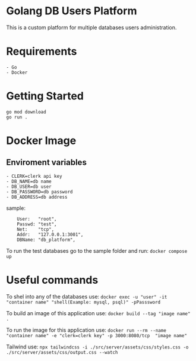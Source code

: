 # Golang DB Users Platform

This is a custom platform for multiple databases users administration.

# Requirements

    - Go
    - Docker

# Getting Started

    go mod download
    go run .


# Docker Image 
## Enviroment variables
    - CLERK=clerk api key
    - DB_NAME=db name
    - DB_USER=db user
    - DB_PASSWORD=db password
    - DB_ADDRESS=db address

sample:
```
    User:   "root",
    Passwd: "test",
    Net:    "tcp",
    Addr:   "127.0.0.1:3001",
    DBName: "db_platform",
```

To run the test databases go to the sample folder and run: `docker compose up`

# Useful commands

To shel into any of the databases use: `docker exec -u "user" -it "container name" "shell(Example: mysql, psql)" -pPasssword`

To build an image of this application use: `docker build --tag "image name" .`

To run the image for this application use: `docker run --rm --name "container name" -e "clerk=clerk key" -p 3000:8080/tcp  "image name" `

Tailwind use: `npx tailwindcss -i ./src/server/assets/css/styles.css -o ./src/server/assets/css/output.css --watch`
